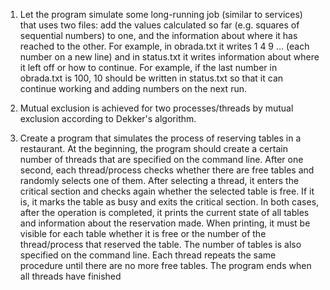 1) Let the program simulate some long-running job (similar to services) that uses two files: add the values ​​calculated so far (e.g. squares of sequential numbers) to one, and the information about where it has reached to the other. For example, in obrada.txt it writes 1 4 9 … (each number on a new line) and in status.txt it writes information about where it left off or how to continue. For example, if the last number in obrada.txt is 100, 10 should be written in status.txt so that it can continue working and adding numbers on the next run.

2) Mutual exclusion is achieved for two processes/threads by mutual exclusion according to Dekker's algorithm.

3) Create a program that simulates the process of reserving tables in a restaurant. At the beginning, the program should create a certain number of threads that are specified on the command line. After one second, each thread/process checks whether there are free tables and randomly selects one of them. After selecting a thread, it enters the critical section and checks again whether the selected table is free. If it is, it marks the table as busy and exits the critical section. In both cases, after the operation is completed, it prints the current state of all tables and information about the reservation made. When printing, it must be visible for each table whether it is free or the number of the thread/process that reserved the table. The number of tables is also specified on the command line. Each thread repeats the same procedure until there are no more free tables. The program ends when all threads have finished
